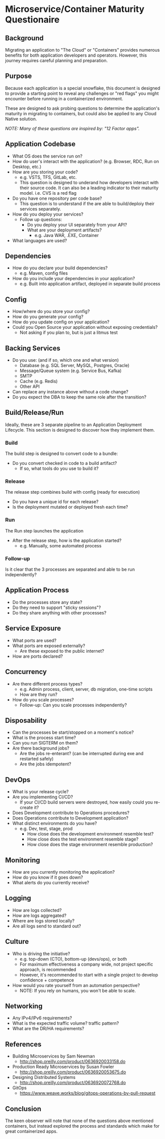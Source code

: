 # Microservice/Container Maturity Questionaire

## Background

Migrating an application to "The Cloud" or "Containers" provides numerous benefits for both application developers and operators.  However, this journey requires careful planning and preparation.

## Purpose

Because each application is a special snowflake, this document is designed to provide a starting point to reveal any challenges or "red flags" you might encounter before running in a containerized environment.

These are designed to ask probing questions to determine the application's maturity in migrating to containers, but could also be applied to any Cloud Native solution.

_NOTE: Many of these questions are inspired by: "12 Factor apps"._

## Application Codebase

* What OS does the service run on?
* How do user's interact with the application?  (e.g. Browser, RDC, Run on Desktop, etc.)
* How are you storing your code?
  * e.g. VSTS, TFS, GitLab, etc.
  * This question is designed to underand how developers interact with their source code.  It can also be a leading indicator to their maturity model.  i.e. CVS is a red flag
* Do you have one repository per code base?
  * This question is to understand if the are able to build/deploiy their services separately.
* How do you deploy your services?
  * Follow up questions:
    * Do you deploy your UI separately from your API?
    * What are your deployment artifacts?
      * e.g. Java WAR, .EXE, Container
* What languages are used?

## Dependencies

* How do you declare your build dependencies?
  * e.g. Maven, config files
* How do you include your dependencies in your application?
  * e.g. Built into application artifact, deployed in separate build process

## Config

* How/where do you store your config?
* How do you generate your config?
* How do you update config on your application?
* Could you Open Source your application without exposing credentials?
  * Not asking if you plan to, but is just a litmus test

## Backing Services

* Do you use: (and if so, which one and what version)
  * Database (e.g. SQL Server, MySQL, Postgres, Oracle)
  * Message/Queue system (e.g. Service Bus, Kafka)
  * SMTP
  * Cache (e.g. Redis)
  * Other API
* Can replace any instance above without a code change?
* Do you expect the DBA to keep the same role after the transition?

## Build/Release/Run

Ideally, these are 3 separate pipeline to an Application Deployment Lifecycle.  This section is designed to discover how they implement them.

### Build

The build step is designed to convert code to a bundle:

* Do you convert checked in code to a build artifact?
  * If so, what tools do you use to build it?

### Release

The release step combines build with config (ready for execution)

* Do you have a unique id for each release?
* Is the deployment mutated or deployed fresh each time?

### Run

The Run step launches the application

* After the release step, how is the application started?
  * e.g. Manually, some automated process

### Follow-up

Is it clear that the 3 processes are separated and able to be run independently?

## Application Process

* Do the processes store any state?
* Do they need to support "sticky sessions"?
* Do they share anything with other processes?

## Service Exposure

* What ports are used?
* What ports are exposed externally?
  * Are these exposed to the public internet?
* How are ports declared?

## Concurrency

* Are there different process types?
  * e.g. Admin process, client, server, db migration, one-time scripts
  * How are they run?
* How do you scale processes?
  * Follow-up:  Can you scale processes independently?

## Disposability

* Can the processes be start/stopped on a moment's notice?
* What is the process start time?
* Can you run SIGTERM on them?
* Are there background jobs?
  * Are the jobs re-enterant? (can be interrupted during exe and restarted safely)
  * Are the jobs idempotent?

## DevOps

* What is your release cycle?
* Are you implementing CI/CD?
  * If your CI/CD build servers were destroyed, how easily could you re-create it?
* Does Development contribute to Operations procedures?
* Does Operations contribute to Development application?
* What distinct environments do you have?
  * e.g. Dev, test, stage, prod
    * How close does the development environment resemble test?
    * How close does the test environment resemble stage?
    * How close does the stage environment resemble production?

## Monitoring

* How are you currently monitoring the application?
* How do you know if it goes down?
* What alerts do you currently receive?

## Logging

* How are logs collected?
* How are logs aggregated?
* Where are logs stored locally?
* Are all logs send to standard out?

## Culture

* Who is driving the initiative?
  * e.g. top-down (CTO), bottom-up (devs/ops), or both
  * For maximum effectiveness a company wide, not project specific approach, is recommended
  * However, it's recommended to start with a single project to develop confidence + competence
* How would you rate yourself from an automation perspective?
  * NOTE: If you rely on humans, you won't be able to scale.

## Networking

* Any IPv4/IPv6 requirements?
* What is the expected traffic volume? traffic pattern?
* What are the DR/HA requirements?

## References

* Building Microservices by Sam Newman
  * http://shop.oreilly.com/product/0636920033158.do
* Production Ready Microservices by Susan Fowler
  * http://shop.oreilly.com/product/0636920053675.do
* Designing Distributed Systems
  * http://shop.oreilly.com/product/0636920072768.do
* GitOps
  * https://www.weave.works/blog/gitops-operations-by-pull-request

## Conclusion

The keen observer will note that none of the questions above mentioned containers, but instead explored the process and standards which make for great containerized apps.
